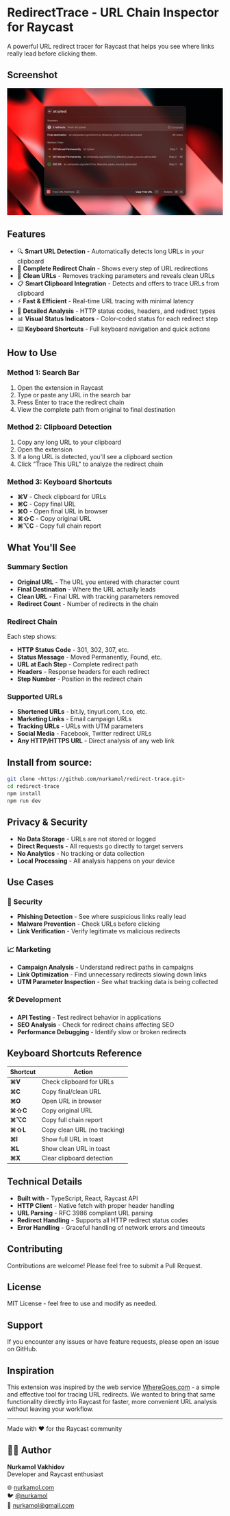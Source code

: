# RedirectTrace - URL Chain Inspector for Raycast

A powerful URL redirect tracer for Raycast that helps you see where links really lead before clicking them.

## Screenshot

![RedirectTrace Extension Screenshot](screenshot.png)

## Features

- 🔍 **Smart URL Detection** - Automatically detects long URLs in your clipboard
- 🔗 **Complete Redirect Chain** - Shows every step of URL redirections
- 🧹 **Clean URLs** - Removes tracking parameters and reveals clean URLs
- 📋 **Smart Clipboard Integration** - Detects and offers to trace URLs from clipboard
- ⚡ **Fast & Efficient** - Real-time URL tracing with minimal latency
- 🎯 **Detailed Analysis** - HTTP status codes, headers, and redirect types
- 📊 **Visual Status Indicators** - Color-coded status for each redirect step
- ⌨️ **Keyboard Shortcuts** - Full keyboard navigation and quick actions

## How to Use

### Method 1: Search Bar
1. Open the extension in Raycast
2. Type or paste any URL in the search bar
3. Press Enter to trace the redirect chain
4. View the complete path from original to final destination

### Method 2: Clipboard Detection
1. Copy any long URL to your clipboard
2. Open the extension
3. If a long URL is detected, you'll see a clipboard section
4. Click "Trace This URL" to analyze the redirect chain

### Method 3: Keyboard Shortcuts
- **⌘V** - Check clipboard for URLs
- **⌘C** - Copy final URL
- **⌘O** - Open final URL in browser
- **⌘⇧C** - Copy original URL
- **⌘⌥C** - Copy full chain report

## What You'll See

### Summary Section
- **Original URL** - The URL you entered with character count
- **Final Destination** - Where the URL actually leads
- **Clean URL** - Final URL with tracking parameters removed
- **Redirect Count** - Number of redirects in the chain

### Redirect Chain
Each step shows:
- **HTTP Status Code** - 301, 302, 307, etc.
- **Status Message** - Moved Permanently, Found, etc.
- **URL at Each Step** - Complete redirect path
- **Headers** - Response headers for each redirect
- **Step Number** - Position in the redirect chain

### Supported URLs
- **Shortened URLs** - bit.ly, tinyurl.com, t.co, etc.
- **Marketing Links** - Email campaign URLs
- **Tracking URLs** - URLs with UTM parameters
- **Social Media** - Facebook, Twitter redirect URLs
- **Any HTTP/HTTPS URL** - Direct analysis of any web link
## Install from source:
```bash
git clone <https://github.com/nurkamol/redirect-trace.git>
cd redirect-trace
npm install
npm run dev
```

## Privacy & Security

- **No Data Storage** - URLs are not stored or logged
- **Direct Requests** - All requests go directly to target servers
- **No Analytics** - No tracking or data collection
- **Local Processing** - All analysis happens on your device

## Use Cases

### 🔐 Security
- **Phishing Detection** - See where suspicious links really lead
- **Malware Prevention** - Check URLs before clicking
- **Link Verification** - Verify legitimate vs malicious redirects

### 📈 Marketing
- **Campaign Analysis** - Understand redirect paths in campaigns
- **Link Optimization** - Find unnecessary redirects slowing down links
- **UTM Parameter Inspection** - See what tracking data is being collected

### 🛠️ Development
- **API Testing** - Test redirect behavior in applications
- **SEO Analysis** - Check for redirect chains affecting SEO
- **Performance Debugging** - Identify slow or broken redirects

## Keyboard Shortcuts Reference

| Shortcut | Action |
|----------|--------|
| **⌘V** | Check clipboard for URLs |
| **⌘C** | Copy final/clean URL |
| **⌘O** | Open URL in browser |
| **⌘⇧C** | Copy original URL |
| **⌘⌥C** | Copy full chain report |
| **⌘⇧L** | Copy clean URL (no tracking) |
| **⌘I** | Show full URL in toast |
| **⌘L** | Show clean URL in toast |
| **⌘X** | Clear clipboard detection |

## Technical Details

- **Built with** - TypeScript, React, Raycast API
- **HTTP Client** - Native fetch with proper header handling
- **URL Parsing** - RFC 3986 compliant URL parsing
- **Redirect Handling** - Supports all HTTP redirect status codes
- **Error Handling** - Graceful handling of network errors and timeouts

## Contributing

Contributions are welcome! Please feel free to submit a Pull Request.

## License

MIT License - feel free to use and modify as needed.

## Support

If you encounter any issues or have feature requests, please open an issue on GitHub.

## Inspiration

This extension was inspired by the web service [WhereGoes.com](https://wheregoes.com) - a simple and effective tool for tracing URL redirects. We wanted to bring that same functionality directly into Raycast for faster, more convenient URL analysis without leaving your workflow.

---

Made with ❤️ for the Raycast community

## 👨‍💻 Author

**Nurkamol Vakhidov**  
Developer and Raycast enthusiast

🌐 [nurkamol.com](https://nurkamol.com)  
🐦 [@nurkamol](https://x.com/nurkamol)  
📧 [nurkamol@gmail.com](mailto:nurkamol@gmail.com)